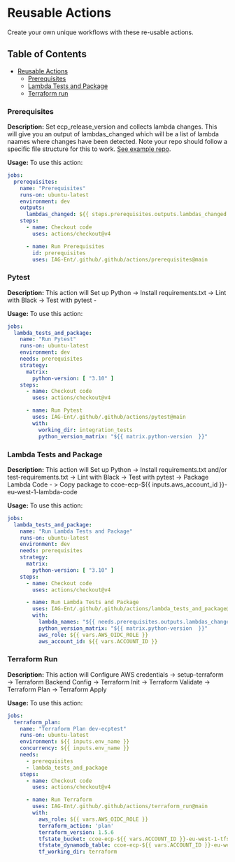 # Reusable Actions

Create your own unique workflows with these re-usable actions.

## Table of Contents

- [Reusable Actions](#reusable-actions)
  - [Prerequisites](#prerequisites)
  - [Lambda Tests and Package](#lambda-tests-and-package-2)
  - [Terraform run](#terraform-run)

### Prerequisites

**Description:** Set ecp_release_version and collects lambda changes. This will give you an output of lambdas_changed which will be a list of lambda naames where changes have been detected. Note your repo should follow a specific file structure for this to work. [See example repo](https://github.com/IAG-Ent/iag-ecp-example-repo).

**Usage:** To use this action:

```yaml
jobs:
  prerequisites:
    name: "Prerequisites"
    runs-on: ubuntu-latest
    environment: dev
    outputs:
      lambdas_changed: ${{ steps.prerequisites.outputs.lambdas_changed }}
    steps:
      - name: Checkout code
        uses: actions/checkout@v4

      - name: Run Prerequisites
        id: prerequisites
        uses: IAG-Ent/.github/.github/actions/prerequisites@main
```

### Pytest

**Description:** This action will Set up Python -> Install requirements.txt -> Lint with Black -> Test with pytest -

**Usage:** To use this action:

```yaml
jobs:
  lambda_tests_and_package:
    name: "Run Pytest"
    runs-on: ubuntu-latest
    environment: dev
    needs: prerequisites
    strategy:
      matrix:
        python-version: [ "3.10" ]
    steps:
      - name: Checkout code
        uses: actions/checkout@v4

      - name: Run Pytest
        uses: IAG-Ent/.github/.github/actions/pytest@main
        with:
          working_dir: integration_tests
          python_version_matrix: "${{ matrix.python-version  }}"
```

### Lambda Tests and Package

**Description:** This action will Set up Python -> Install requirements.txt and/or test-requirements.txt -> Lint with Black -> Test with pytest -> Package Lambda Code - > Copy package to ccoe-ecp-${{ inputs.aws_account_id }}-eu-west-1-lambda-code

**Usage:** To use this action:

```yaml
jobs:
  lambda_tests_and_package:
    name: "Run Lambda Tests and Package"
    runs-on: ubuntu-latest
    environment: dev
    needs: prerequisites
    strategy:
      matrix:
        python-version: [ "3.10" ]
    steps:
      - name: Checkout code
        uses: actions/checkout@v4

      - name: Run Lambda Tests and Package
        uses: IAG-Ent/.github/.github/actions/lambda_tests_and_package@main
        with:
          lambda_names: "${{ needs.prerequisites.outputs.lambdas_changed  }}"
          python_version_matrix: "${{ matrix.python-version  }}"
          aws_role: ${{ vars.AWS_OIDC_ROLE }}
          aws_account_id: ${{ vars.ACCOUNT_ID }}
```

### Terraform Run 

**Description:** This action will Configure AWS credentials -> setup-terraform -> Terraform Backend Config -> Terraform Init -> Terraform Validate -> Terraform Plan -> Terraform Apply

**Usage:** To use this action:

```yaml
jobs:
  terraform_plan:
    name: "Terraform Plan dev-ecptest"
    runs-on: ubuntu-latest
    environment: ${{ inputs.env_name }}
    concurrency: ${{ inputs.env_name }}
    needs: 
      - prerequisites
      - lambda_tests_and_package
    steps:
      - name: Checkout code
        uses: actions/checkout@v4

      - name: Run Terraform
        uses: IAG-Ent/.github/.github/actions/terraform_run@main
        with:
          aws_role: ${{ vars.AWS_OIDC_ROLE }}
          terraform_action: 'plan'
          terraform_version: 1.5.6
          tfstate_bucket: ccoe-ecp-${{ vars.ACCOUNT_ID }}-eu-west-1-tfstate
          tfstate_dynamodb_table: ccoe-ecp-${{ vars.ACCOUNT_ID }}-eu-west-1-tfstate
          tf_working_dir: terraform
```
